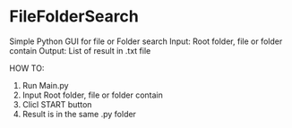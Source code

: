 # FileFolderSearch
Simple Python GUI for file or Folder search
Input: Root folder, file or folder contain
Output: List of result in .txt file

HOW TO:
1. Run Main.py
2. Input Root folder, file or folder contain
3. Clicl START button
4. Result is in the same .py folder
